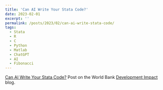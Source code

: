 ```yaml
---
title: 'Can AI Write Your Stata Code?'
date: 2023-02-01
excerpt: ''
permalink: /posts/2023/02/can-ai-write-stata-code/
tags:
  - Stata
  - R
  - C
  - Python
  - Matlab
  - ChatGPT
  - AI
  - Fibonacci
---
```


<!--- This post will show up by default. To disable scheduling of future posts, edit `config.yml` and set `future: false`.  --->


[Can AI Write Your Stata Code?](https://blogs.worldbank.org/impactevaluations/can-ai-write-your-stata-code) Post on the World Bank [Development Impact](https://blogs.worldbank.org/impactevaluations/) blog.
